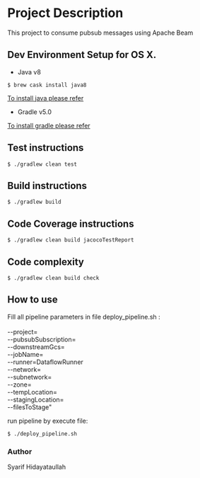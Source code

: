 # Project Description
This project to consume pubsub messages using Apache Beam

## Dev Environment Setup for OS X.
* Java v8
```
$ brew cask install java8
```
[To install java please refer](https://docs.oracle.com/javase/10/install/overview-jdk-10-and-jre-10-installation.htm)
* Gradle v5.0

[To install gradle please refer](https://gradle.org/install/)

## Test instructions
```
$ ./gradlew clean test
```

## Build instructions
```
$ ./gradlew build
```

## Code Coverage instructions
```
$ ./gradlew clean build jacocoTestReport
```

## Code complexity
```
$ ./gradlew clean build check
```

## How to use
Fill all pipeline parameters in file deploy_pipeline.sh :<br/><br/>
--project= <br/>
--pubsubSubscription= <br/>
--downstreamGcs=  <br/>
--jobName= <br/>
--runner=DataflowRunner <br/>
--network= <br/>
--subnetwork= <br/>
--zone= <br/>
--tempLocation= <br/>
--stagingLocation= <br/>
--filesToStage"

run pipeline by execute file:
```
$ ./deploy_pipeline.sh

```

### Author
Syarif Hidayataullah
